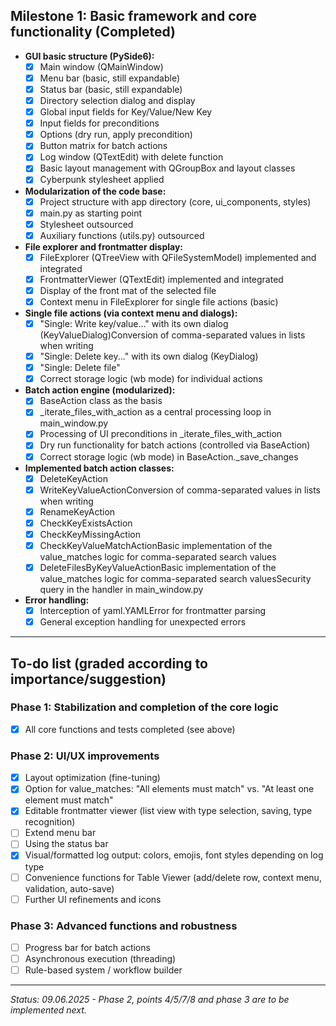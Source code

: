 ## Milestone 1: Basic framework and core functionality (Completed)

* **GUI basic structure (PySide6):**
  * [x] Main window (QMainWindow)
  * [x] Menu bar (basic, still expandable)
  * [x] Status bar (basic, still expandable)
  * [x] Directory selection dialog and display
  * [x] Global input fields for Key/Value/New Key
  * [x] Input fields for preconditions
  * [x] Options (dry run, apply precondition)
  * [x] Button matrix for batch actions
  * [x] Log window (QTextEdit) with delete function
  * [x] Basic layout management with QGroupBox and layout classes
  * [x] Cyberpunk stylesheet applied

* **Modularization of the code base:**
  * [x] Project structure with app directory (core, ui_components, styles)
  * [x] main.py as starting point
  * [x] Stylesheet outsourced
  * [x] Auxiliary functions (utils.py) outsourced

* **File explorer and frontmatter display:**
  * [x] FileExplorer (QTreeView with QFileSystemModel) implemented and integrated
  * [x] FrontmatterViewer (QTextEdit) implemented and integrated
  * [x] Display of the front mat of the selected file
  * [x] Context menu in FileExplorer for single file actions (basic)

* **Single file actions (via context menu and dialogs):**
  * [x] "Single: Write key/value..." with its own dialog (KeyValueDialog)Conversion of comma-separated values in lists when writing
  * [x] "Single: Delete key..." with its own dialog (KeyDialog)
  * [x] "Single: Delete file"
  * [x] Correct storage logic (wb mode) for individual actions

* **Batch action engine (modularized):**
  * [x] BaseAction class as the basis
  * [x] _iterate_files_with_action as a central processing loop in main_window.py
  * [x] Processing of UI preconditions in _iterate_files_with_action
  * [x] Dry run functionality for batch actions (controlled via BaseAction)
  * [x] Correct storage logic (wb mode) in BaseAction._save_changes

* **Implemented batch action classes:**
  * [x] DeleteKeyAction
  * [x] WriteKeyValueActionConversion of comma-separated values in lists when writing
  * [x] RenameKeyAction
  * [x] CheckKeyExistsAction
  * [x] CheckKeyMissingAction
  * [x] CheckKeyValueMatchActionBasic implementation of the value_matches logic for comma-separated search values
  * [x] DeleteFilesByKeyValueActionBasic implementation of the value_matches logic for comma-separated search valuesSecurity query in the handler in main_window.py

* **Error handling:**
  * [x] Interception of yaml.YAMLError for frontmatter parsing
  * [x] General exception handling for unexpected errors

* * *

## To-do list (graded according to importance/suggestion)

### Phase 1: Stabilization and completion of the core logic

* [x] All core functions and tests completed (see above)

### Phase 2: UI/UX improvements

* [x] Layout optimization (fine-tuning)
* [x] Option for value_matches: "All elements must match" vs. "At least one element must match"
* [x] Editable frontmatter viewer (list view with type selection, saving, type recognition)
* [ ] Extend menu bar
* [ ] Using the status bar
* [x] Visual/formatted log output: colors, emojis, font styles depending on log type
* [ ] Convenience functions for Table Viewer (add/delete row, context menu, validation, auto-save)
* [ ] Further UI refinements and icons

### Phase 3: Advanced functions and robustness

* [ ] Progress bar for batch actions
* [ ] Asynchronous execution (threading)
* [ ] Rule-based system / workflow builder

* * *

*Status: 09.06.2025 - Phase 2, points 4/5/7/8 and phase 3 are to be implemented next.*
